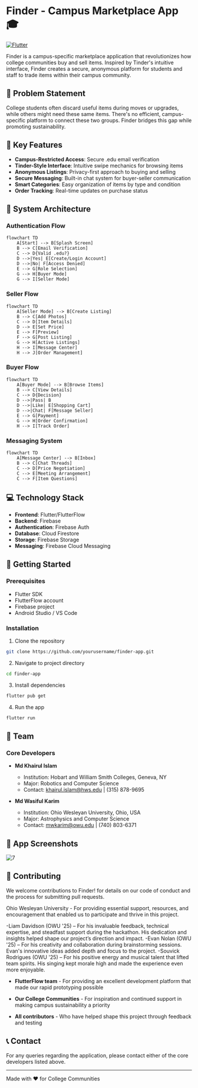 # Finder - Campus Marketplace App 🎓

[![Flutter](https://img.shields.io/badge/Built%20with-FlutterFlow-02569B?logo=flutter)](https://flutterflow.io)

Finder is a campus-specific marketplace application that revolutionizes how college communities buy and sell items. Inspired by Tinder's intuitive interface, Finder creates a secure, anonymous platform for students and staff to trade items within their campus community.

## 🎯 Problem Statement

College students often discard useful items during moves or upgrades, while others might need these same items. There's no efficient, campus-specific platform to connect these two groups. Finder bridges this gap while promoting sustainability.

## 🌟 Key Features

- **Campus-Restricted Access**: Secure .edu email verification
- **Tinder-Style Interface**: Intuitive swipe mechanics for browsing items
- **Anonymous Listings**: Privacy-first approach to buying and selling
- **Secure Messaging**: Built-in chat system for buyer-seller communication
- **Smart Categories**: Easy organization of items by type and condition
- **Order Tracking**: Real-time updates on purchase status

## 🔄 System Architecture

### Authentication Flow
```mermaid
flowchart TD
    A[Start] --> B[Splash Screen]
    B --> C[Email Verification]
    C --> D{Valid .edu?}
    D -->|Yes| E[Create/Login Account]
    D -->|No| F[Access Denied]
    E --> G[Role Selection]
    G --> H[Buyer Mode]
    G --> I[Seller Mode]
```

### Seller Flow
```mermaid
flowchart TD
    A[Seller Mode] --> B[Create Listing]
    B --> C[Add Photos]
    C --> D[Item Details]
    D --> E[Set Price]
    E --> F[Preview]
    F --> G[Post Listing]
    G --> H[Active Listings]
    H --> I[Message Center]
    H --> J[Order Management]
```

### Buyer Flow
```mermaid
flowchart TD
    A[Buyer Mode] --> B[Browse Items]
    B --> C[View Details]
    C --> D{Decision}
    D -->|Pass| B
    D -->|Like| E[Shopping Cart]
    D -->|Chat| F[Message Seller]
    E --> G[Payment]
    G --> H[Order Confirmation]
    H --> I[Track Order]
```

### Messaging System
```mermaid
flowchart TD
    A[Message Center] --> B[Inbox]
    B --> C[Chat Threads]
    C --> D[Price Negotiation]
    C --> E[Meeting Arrangement]
    C --> F[Item Questions]
```

## 💻 Technology Stack

- **Frontend**: Flutter/FlutterFlow
- **Backend**: Firebase
- **Authentication**: Firebase Auth
- **Database**: Cloud Firestore
- **Storage**: Firebase Storage
- **Messaging**: Firebase Cloud Messaging

## 🚀 Getting Started

### Prerequisites
- Flutter SDK
- FlutterFlow account
- Firebase project
- Android Studio / VS Code

### Installation

1. Clone the repository
```bash
git clone https://github.com/yourusername/finder-app.git
```

2. Navigate to project directory
```bash
cd finder-app
```

3. Install dependencies
```bash
flutter pub get
```

4. Run the app
```bash
flutter run
```

## 👥 Team

### Core Developers
- **Md Khairul Islam**
  - Institution: Hobart and William Smith Colleges, Geneva, NY
  - Major: Robotics and Computer Science
  - Contact: khairul.islam@hws.edu | (315) 878-9695

- **Md Wasiful Karim**
  - Institution: Ohio Wesleyan University, Ohio, USA
  - Major: Astrophysics and Computer Science
  - Contact: mwkarim@owu.edu | (740) 803-6371

## 📱 App Screenshots

![7](https://github.com/user-attachments/assets/8b63b222-eae7-4c0f-9f83-6b7834d9e74f)

## 🤝 Contributing

We welcome contributions to Finder! for details on our code of conduct and the process for submitting pull requests.


Ohio Wesleyan University - For providing essential support, resources, and encouragement that enabled us to participate and thrive in this project.

-Liam Davidson (OWU '25) – For his invaluable feedback, technical expertise, and steadfast support during the hackathon. His dedication and insights helped shape our project’s direction and impact.
-Evan Nolan (OWU '25) – For his creativity and collaboration during brainstorming sessions. Evan's innovative ideas added depth and focus to the project.
-Souvick Rodrigues (OWU '25) – For his positive energy and musical talent that lifted team spirits. His singing kept morale high and made the experience even more enjoyable.


- **FlutterFlow team** - For providing an excellent development platform that made our rapid prototyping possible

- **Our College Communities** - For inspiration and continued support in making campus sustainability a priority

- **All contributors** - Who have helped shape this project through feedback and testing


## 📞 Contact

For any queries regarding the application, please contact either of the core developers listed above.

---
Made with ❤️ for College Communities
